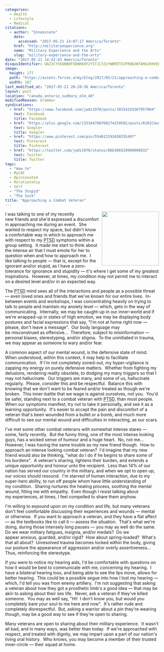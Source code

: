 ```yaml
---
categories:
  - Health
  - Lifestyle
  - Medical
citations:
  - author: "Innominate"
    date:
      accessed: "2017-05-21 14:07:17 America/Toronto"
    href: "http://militaryexperience.org"
    name: "Military Experience and the Arts"
    slug: "military-experience-and-the-arts"
date: "2017-05-21 14:42:43 America/Toronto"
disqusIdentifier: UAZ3CY5KQNBHFXDNKKHF2YSTJC332YWBMZTDJFRQWJWTAMAJKHVERFSX5G7CHBP7N5AJH9NAPUD74SC8HDVFHGNH2ZJZ5VTQ4SSC
image:
  height: 177
  path: "https://assets.forces.army/blog/2017/05/21/approaching-a-combat-veteran/hotlink-ok/combat-ptsd_187x177.png"
  width: 187
last_modified_at: "2017-05-21 20:28:36 America/Toronto"
layout: post
location: "canada_ontario_sudbury_elm_40"
modifiedReason: Grammar
syndications:
  - href: "https://www.facebook.com/jwds1978/posts/10154319367957084"
    text: Facebook
    title: Facebook
  - href: "https://plus.google.com/115164780760274259502/posts/R1R1CGwyLdf"
    text: Google+
    title: Google+
  - href: "https://www.pinterest.com/pin/554013191650255497"
    text: Pinterest
    title: Pinterest
  - href: "https://twitter.com/jwds1978/status/866366529990008832"
    text: Twitter
    title: Twitter
tags:
  - "How to"
  - MyCAF
  - Opinionated
  - Relationship
  - Self
  - "The Stupid"
  - "The Suck"
title: "Approaching a Combat Veteran"
---
```


<img alt="" height="177" src="{{ site.uri.assets }}/blog/2017/05/21/approaching-a-combat-veteran/combat-ptsd_187x177.png"
  style="border: 0px; float: right; margin-bottom: 10px; margin-left: 10px;" width="187" />
<p>
  I was talking to one of my recently new friends and she'd expressed a discomfort in approaching me during an event.&nbsp; She wanted to respect my space, but
  didn't know a comfortable way in which to approach me with respect to my <abbr title="Post-Traumatic Stress Disorder">PTSD</abbr> symptoms within a group
  setting.&nbsp; It made me start to think about the intense air that I must emote for her to question when and how to approach me.&nbsp; I like talking to
  people &#8212; that is, except for the ignorant and/or stupid, as I have a zero-tolerance for ignorance and stupidity &#8212; it's where I get some of my
  greatest inspirations.&nbsp; However, at times, my condition may not permit me to interact on a desired level and/or in an expected way.
</p>
<!-- excerptBreak -->
<p>
  The <abbr title="Post-Traumatic Stress Disorder">PTSD</abbr> mind sees all of the interactions and people as a possible threat &#8212; even loved ones and
  friends that we've known for our entire lives.&nbsp; In-between events and workshops, I was concentrating heavily on trying to talk to people and maintain my
  anxiety level &#8212; which, gets in the way of communicating.&nbsp; Internally, we may be caught-up in our inner-world and if we're wrapped-up in states of
  high emotion, we may be displaying body postures and facial expressions that say, &quot;I'm not at home right now &#8212; please, don't leave a
  message&quot;.&nbsp; Our body language may be misconstrued as offensive&hellip;&nbsp; Therefore, subject to misinformation &#8212; personal biases,
  stereotyping, and/or stigma.&nbsp; To the uninitiated in trauma, we may appear as someone to wary and/or fear.
</p>
<p>
  A common aspect of our mental wound, is the defensive state of mind.&nbsp; When understood, within this context, it may help to facilitate
  communication.&nbsp; If I'm not completely zoned-out, my hyper-vigilance is zapping my energy on purely defensive matters.&nbsp; Whether from fighting my
  delusions, rendering reality obsolete, to dodging my many triggers so that I may not hallucinate.&nbsp; Our triggers are many, and some of us, hallucinate
  regularly.&nbsp; Please, consider this and be respectful.&nbsp; Balance this with knowing that we don't want to be feared and/or treated as though we're
  broken.&nbsp; This inner-battle that we wage is against ourselves, not you.&nbsp; You'd be safer, standing next to a combat veteran with <abbr
    title="Post-Traumatic Stress Disorder">PTSD</abbr>, than most people.&nbsp; When our symptoms manifest, try not to take it personally, and see it as a
  learning opportunity.&nbsp; It's easier to accept the pain and discomfort of a veteran that's been wounded from a bullet or a bomb, and much more difficult to
  see our mental wound and difficulties in interacting, as our scars.
</p>
<p>
  I've met some other combat veterans with somewhat intense stares &#8212; some, fairly recently.&nbsp; But the funny thing, one of the most intense looking
  guys, has a wicked sense of humour and a huge heart.&nbsp; No, not me&hellip;&nbsp; However, I was having the same trouble as my new friend though.&nbsp; How
  to approach an intense looking combat veteran?&nbsp; I'd imagine that my new friend would also be thinking, &quot;what do I do if he begins to share some of
  his burdens&quot;.&nbsp; A veteran's sharing, lightens their burden, and extends a unique opportunity and honour unto the recipient.&nbsp; Less than 14% of
  our nation has served our country in the military, and when we opt to open up, our voices should resound.&nbsp; I'm starved of human interaction, due to my
  super-hero ability, to run off people whom have little understanding of my condition.&nbsp; Sharing nurtures the healing process, soothing the mental wound,
  filling me with empathy.&nbsp; Even though I resist talking about my experiences, at times, I feel compelled to share them anyhow.
</p>
<p>
  I'm willing to expound upon on my condition and life, but many veterans don't feel comfortable discussing their experiences and wounds &#8212; mental or
  otherwise.&nbsp; If you want to approach a veteran, and they have a flat affect &#8212; as the textbooks like to call it &#8212; assess the situation.&nbsp;
  That's what we're doing, during those intensely long pauses &#8212; you may as well do the same.&nbsp; Do we wear military fatigues, insignia, and/or
  medals?&nbsp; Do we appear anxious, guarded, and/or rigid?&nbsp; How about spring-loaded?&nbsp; What's that all about?&nbsp; Unresolved trauma becomes locked
  within the body, giving our posture the appearance of aggression and/or overly assertiveness&hellip;&nbsp; Thus, reinforcing the stereotype.
</p>
<p>
  If you were to notice my hearing aids, I'd be comfortable with questions on how it would be best to communicate with me, concerning my hearing.&nbsp; I have a
  bilateral hearing loss, and being able to see the lips move, allows for better hearing.&nbsp; This could be a possible segue into how I lost my hearing
  &#8212; which, I'd tell you was from enemy artillery.&nbsp; I'm not suggesting that asking a veteran about how they got a prosthetic limb's a good idea
  &#8212; that may be akin to asking about their sex life.&nbsp; Never, ask a veteran if they've killed someone.&nbsp; You may as well say, &quot;Hi!&nbsp; I
  don't know you, but would you completely bare your soul to me here and now&quot;.&nbsp; It's rather rude and completely disrespectful.&nbsp; But, asking a
  warrior about a pin they're wearing though, may be a good way to see if they're open to sharing.
</p>
<p>
  Many veterans are open to sharing about their military experience.&nbsp; It wasn't all bad, and in many ways, was better than today.&nbsp; If we're approached
  with respect, and treated with dignity, we may impart upon a part of our nation's living oral history.&nbsp; Who knows, you may become a member of their
  trusted inner-circle &#8212; their squad at home.
</p>
